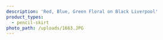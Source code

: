 ```yaml
---
description: 'Red, Blue, Green Floral on Black Liverpool'
product_types:
  - pencil-skirt
photo_path: /uploads/1663.JPG
---
```


